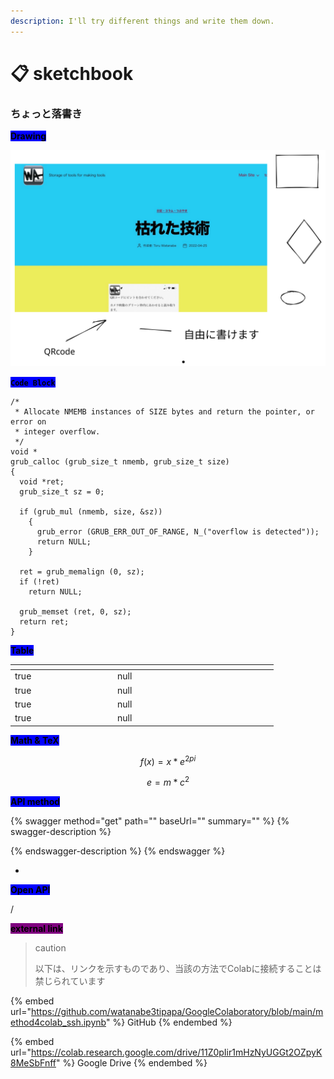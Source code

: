 ```yaml
---
description: I'll try different things and write them down.
---
```


# 📋 sketchbook

### ちょっと落書き



<mark style="background-color:blue;">**Drawing**</mark>

<img src=".gitbook/assets/file.drawing.svg" alt="GitBook " class="gitbook-drawing">



<mark style="background-color:blue;">**`Code Block`**</mark>

```
/*
 * Allocate NMEMB instances of SIZE bytes and return the pointer, or error on
 * integer overflow.
 */
void *
grub_calloc (grub_size_t nmemb, grub_size_t size)
{
  void *ret;
  grub_size_t sz = 0;

  if (grub_mul (nmemb, size, &sz))
    {
      grub_error (GRUB_ERR_OUT_OF_RANGE, N_("overflow is detected"));
      return NULL;
    }

  ret = grub_memalign (0, sz);
  if (!ret)
    return NULL;

  grub_memset (ret, 0, sz);
  return ret;
}
```



<mark style="background-color:blue;">**Table**</mark>

<table><thead><tr><th width="150" data-type="checkbox"></th><th data-type="number"></th><th width="150" data-type="select"></th><th></th><th></th><th></th><th></th></tr></thead><tbody><tr><td>true</td><td>null</td><td></td><td></td><td></td><td></td><td></td></tr><tr><td>true</td><td>null</td><td></td><td></td><td></td><td></td><td></td></tr><tr><td>true</td><td>null</td><td></td><td></td><td></td><td></td><td></td></tr><tr><td>true</td><td>null</td><td></td><td></td><td></td><td></td><td></td></tr></tbody></table>



<mark style="background-color:blue;">**Math & TeX**</mark>

$$
f(x) = x * e^{2 pi }
$$

$$
e = m* c^2
$$

<mark style="background-color:blue;">**API method**</mark>

{% swagger method="get" path="" baseUrl="" summary="" %}
{% swagger-description %}

{% endswagger-description %}
{% endswagger %}

*

<mark style="background-color:blue;">**Open API**</mark>

/



<mark style="background-color:purple;">**external link**</mark>

> caution&#x20;
>
> 以下は、リンクを示すものであり、当該の方法でColabに接続することは禁じられています

{% embed url="https://github.com/watanabe3tipapa/GoogleColaboratory/blob/main/method4colab_ssh.ipynb" %}
GitHub
{% endembed %}

{% embed url="https://colab.research.google.com/drive/11Z0pIir1mHzNyUGGt2OZpyK8MeSbFnff" %}
Google Drive
{% endembed %}



